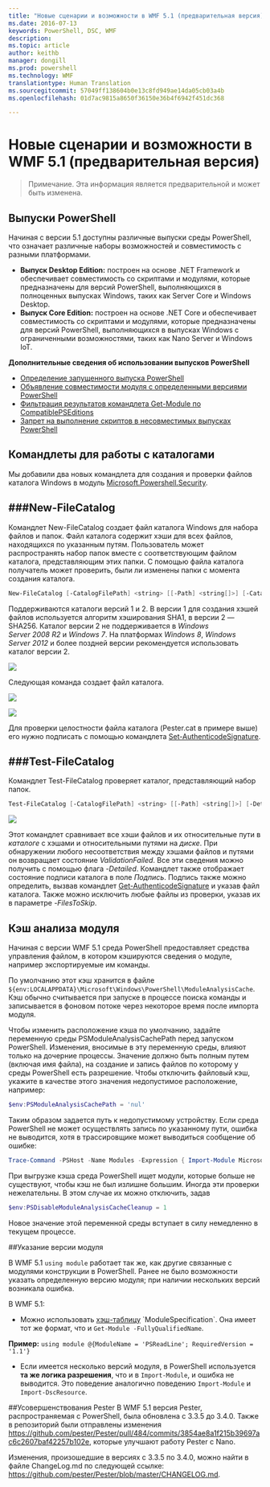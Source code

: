 ```yaml
---
title: "Новые сценарии и возможности в WMF 5.1 (предварительная версия)"
ms.date: 2016-07-13
keywords: PowerShell, DSC, WMF
description: 
ms.topic: article
author: keithb
manager: dongill
ms.prod: powershell
ms.technology: WMF
translationtype: Human Translation
ms.sourcegitcommit: 57049ff138604b0e13c8fd949ae14da05cb03a4b
ms.openlocfilehash: 01d7ac9815a8650f36150e36b4f6942f451dc368

---
```


# Новые сценарии и возможности в WMF 5.1 (предварительная версия) #

> Примечание. Эта информация является предварительной и может быть изменена.

## Выпуски PowerShell ##
Начиная с версии 5.1 доступны различные выпуски среды PowerShell, что означает различные наборы возможностей и совместимость с разными платформами.

- **Выпуск Desktop Edition:** построен на основе .NET Framework и обеспечивает совместимость со скриптами и модулями, которые предназначены для версий PowerShell, выполняющихся в полноценных выпусках Windows, таких как Server Core и Windows Desktop.
- **Выпуск Core Edition:** построен на основе .NET Core и обеспечивает совместимость со скриптами и модулями, которые предназначены для версий PowerShell, выполняющихся в выпусках Windows с ограниченными возможностями, таких как Nano Server и Windows IoT.

**Дополнительные сведения об использовании выпусков PowerShell**
- [Определение запущенного выпуска PowerShell]()
- [Объявление совместимости модуля с определенными версиями PowerShell]()
- [Фильтрация результатов командлета Get-Module по CompatiblePSEditions]()
- [Запрет на выполнение скриптов в несовместимых выпусках PowerShell]()

## Командлеты для работы с каталогами  

Мы добавили два новых командлета для создания и проверки файлов каталога Windows в модуль [Microsoft.Powershell.Security](https://technet.microsoft.com/en-us/library/hh847877.aspx).  

###New-FileCatalog 
--------------------------------

Командлет New-FileCatalog создает файл каталога Windows для набора файлов и папок. Файл каталога содержит хэши для всех файлов, находящихся по указанным путям. Пользователь может распространять набор папок вместе с соответствующим файлом каталога, представляющим этих папки. С помощью файла каталога получатель может проверить, были ли изменены папки с момента создания каталога.    

```PowerShell
New-FileCatalog [-CatalogFilePath] <string> [[-Path] <string[]>] [-CatalogVersion <int>] [-WhatIf] [-Confirm] [<CommonParameters>]
```
Поддерживаются каталоги версий 1 и 2. В версии 1 для создания хэшей файлов используется алгоритм хэширования SHA1, в версии 2 — SHA256. Каталог версии 2 не поддерживается в *Windows Server 2008 R2* и *Windows 7*. На платформах *Windows 8*, *Windows Server 2012* и более поздней версии рекомендуется использовать каталог версии 2.  

![](../../images/NewFileCatalog.jpg)

Следующая команда создает файл каталога. 

![](../../images/CatalogFile1.jpg)  

![](../../images/CatalogFile2.jpg) 

Для проверки целостности файла каталога (Pester.cat в примере выше) его нужно подписать с помощью командлета [Set-AuthenticodeSignature](https://technet.microsoft.com/library/hh849819.aspx).   


###Test-FileCatalog 
--------------------------------

Командлет Test-FileCatalog проверяет каталог, представляющий набор папок. 

```PowerShell
Test-FileCatalog [-CatalogFilePath] <string> [[-Path] <string[]>] [-Detailed] [-FilesToSkip <string[]>] [-WhatIf] [-Confirm] [<CommonParameters>]
```

![](../../images/TestFileCatalog.jpg)

Этот командлет сравнивает все хэши файлов и их относительные пути в *каталоге* с хэшами и относительными путями на *диске*. При обнаружении любого несоответствия между хэшами файлов и путями он возвращает состояние *ValidationFailed*. Все эти сведения можно получить с помощью флага *-Detailed*. Командлет также отображает состояние подписи каталога в поле *Подпись*. Подпись также можно определить, вызвав командлет [Get-AuthenticodeSignature](https://technet.microsoft.com/en-us/library/hh849805.aspx) и указав файл каталога. Также можно исключить любые файлы из проверки, указав их в параметре *-FilesToSkip*. 


## Кэш анализа модуля ##
Начиная с версии WMF 5.1 среда PowerShell предоставляет средства управления файлом, в котором кэшируются сведения о модуле, например экспортируемые им команды.

По умолчанию этот кэш хранится в файле `${env:LOCALAPPDATA}\Microsoft\Windows\PowerShell\ModuleAnalysisCache`.
Кэш обычно считывается при запуске в процессе поиска команды и записывается в фоновом потоке через некоторое время после импорта модуля.

Чтобы изменить расположение кэша по умолчанию, задайте переменную среды PSModuleAnalysisCachePath перед запуском PowerShell. Изменения, вносимые в эту переменную среды, влияют только на дочерние процессы.
Значение должно быть полным путем (включая имя файла), на создание и запись файлов по которому у среды PowerShell есть разрешение.
Чтобы отключить файловый кэш, укажите в качестве этого значения недопустимое расположение, например:

```PowerShell
$env:PSModuleAnalysisCachePath = 'nul'
```

Таким образом задается путь к недопустимому устройству. Если среда PowerShell не может осуществлять запись по указанному пути, ошибка не выводится, хотя в трассировщике может выводиться сообщение об ошибке:

```PowerShell
Trace-Command -PSHost -Name Modules -Expression { Import-Module Microsoft.PowerShell.Management -Force }
```

При выгрузке кэша среда PowerShell ищет модули, которые больше не существуют, чтобы кэш не был излишне большим.
Иногда эти проверки нежелательны. В этом случае их можно отключить, задав

```PowerShell
$env:PSDisableModuleAnalysisCacheCleanup = 1
```

Новое значение этой переменной среды вступает в силу немедленно в текущем процессе.

##Указание версии модуля

В WMF 5.1 `using module` работает так же, как другие связанные с модулями конструкции в PowerShell. Ранее не было возможности указать определенную версию модуля; при наличии нескольких версий возникала ошибка.


В WMF 5.1:

* Можно использовать [хэш-таблицу](https://msdn.microsoft.com/en-us/library/jj136290(v=vs.85).aspx) `ModuleSpecification`. Она имеет тот же формат, что и `Get-Module -FullyQualifiedName`.

**Пример:** `using module @{ModuleName = 'PSReadLine'; RequiredVersion = '1.1'}`

* Если имеется несколько версий модуля, в PowerShell используется **та же логика разрешения**, что и в `Import-Module`, и ошибка не выводится. Это поведение аналогично поведению `Import-Module` и `Import-DscResource`.








##Усовершенствования Pester
В WMF 5.1 версия Pester, распространяемая с PowerShell, была обновлена с 3.3.5 до 3.4.0. Также в репозиторий были отправлены изменения https://github.com/pester/Pester/pull/484/commits/3854ae8a1f215b39697ac6c2607baf42257b102e, которые улучшают работу Pester с Nano. 

Изменения, произошедшие в версиях с 3.3.5 по 3.4.0, можно найти в файле ChangeLog.md по следующей ссылке: https://github.com/pester/Pester/blob/master/CHANGELOG.md.



<!--HONumber=Jul16_HO3-->


